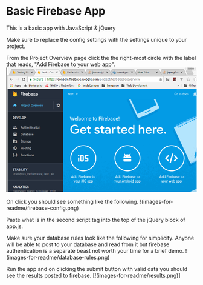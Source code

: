 # Basic Firebase App
This is a basic app with JavaScript & jQuery

Make sure to replace the config settings with the settings unique to your project.

From the Project Overview page click the the right-most circle with the label that reads, "Add Firebase to your web app". 
![alt text](https://raw.githubusercontent.com/jasonfigueroa/firebase-sample-app/master/images-for-readme/add-firebase-to-app.png)

On click you should see something like the following.
!(images-for-readme/firebase-config.png)

Paste what is in the second script tag into the top of the jQuery block of app.js.

Make sure your database rules look like the following for simplicity. Anyone will be able to post to your database and read from it but firebase authentication is a separate beast not worth your time for a brief demo.
!(images-for-readme/database-rules.png)

Run the app and on clicking the submit button with valid data you should see the results posted to firebase.
[!(images-for-readme/results.png)]
